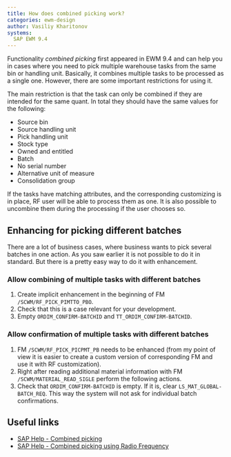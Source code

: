 ```yaml
---
title: How does combined picking work?
categories: ewm-design
author: Vasiliy Kharitonov
systems:
  SAP EWM 9.4
---
```


Functionality _combined picking_ first appeared in EWM 9.4 and can help you in
cases where you need to pick multiple warehouse tasks from the same bin or
handling unit. Basically, it combines multiple tasks to be processed as a
single one. However, there are some important restrictions for using it.

The main restriction is that the task can only be combined if they are intended
for the same quant. In total they should have the same values for the following:

- Source bin
- Source handling unit
- Pick handling unit
- Stock type
- Owned and entitled
- Batch
- No serial number
- Alternative unit of measure
- Consolidation group

If the tasks have matching attributes, and the corresponding customizing is in 
place, RF user will be able to process them as one. It is also possible to
uncombine them during the processing if the user chooses so.

## Enhancing for picking different batches

There are a lot of business cases, where business wants to pick several batches
in one action. As you saw earlier it is not possible to do it in standard. But
there is a pretty easy way to do it with enhancement.

### Allow combining of multiple tasks with different batches

1. Create implicit enhancement in the beginning of FM `/SCWM/RF_PICK_PIMTTO_PBO`.
2. Check that this is a case relevant for your development.
3. Empty `ORDIM_CONFIRM-BATCHID` and `TT_ORDIM_CONFIRM-BATCHID`.

### Allow confirmation of multiple tasks with different batches

1. FM `/SCWM/RF_PICK_PICPMT_PB` needs to be enhanced (from my point of view it
is easier to create a custom version of corresponding FM and use it with RF
customization).
2. Right after reading additional material information with FM
`/SCWM/MATERIAL_READ_SIGLE` perform the following actions.
3. Check that `ORDIM_CONFIRM-BATCHID` is empty. If it is, clear `LS_MAT_GLOBAL-
BATCH_REQ`. This way the system will not ask for individual batch confirmations.

## Useful links

- [SAP Help - Combined picking](https://help.sap.com/doc/saphelp_ewm94/9.4/en-US/d5/96a75623814023e10000000a44147b/content.htm)
- [SAP Help - Combined picking using Radio Frequency](https://help.sap.com/doc/saphelp_ewm94/9.4/en-US/45/95c3565619df32e10000000a4450e5/frameset.htm)

